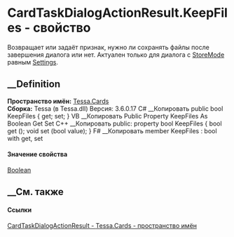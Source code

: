 # CardTaskDialogActionResult.KeepFiles - свойство
Возвращает или задаёт признак, нужно ли сохранять файлы после завершения
диалога или нет. Актуален только для диалога с
[StoreMode](P_Tessa_Cards_CardTaskDialogActionResult_StoreMode.htm) равным
[Settings](T_Tessa_Cards_CardTaskDialogStoreMode.htm).
## __Definition
 **Пространство имён:** [Tessa.Cards](N_Tessa_Cards.htm)  
 **Сборка:** Tessa (в Tessa.dll) Версия: 3.6.0.17
C# __Копировать
     public bool KeepFiles { get; set; }
VB __Копировать
     Public Property KeepFiles As Boolean
    	Get
    	Set
C++ __Копировать
     public:
    property bool KeepFiles {
    	bool get ();
    	void set (bool value);
    }
F# __Копировать
     member KeepFiles : bool with get, set
#### Значение свойства
[Boolean](https://learn.microsoft.com/dotnet/api/system.boolean)
##  __См. также
#### Ссылки
[CardTaskDialogActionResult - ](T_Tessa_Cards_CardTaskDialogActionResult.htm)
[Tessa.Cards - пространство имён](N_Tessa_Cards.htm)
